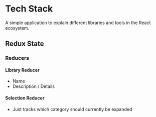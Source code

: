 # Tech Stack
A simple application to explain different libraries and tools in the React ecosystem.

## Redux State

### Reducers

#### Library Reducer
- Name
- Description / Details
#### Selection Reducer
- Just tracks which category should currently be expanded

